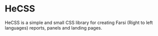 # HeCSS
HeCSS is a simple and small CSS library for creating Farsi (Right to left languages) reports, panels and landing pages.
